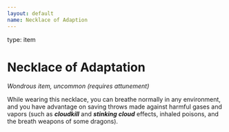 ```yaml
---
layout: default
name: Necklace of Adaption
---
```

type: item

# Necklace of Adaptation 
_Wondrous item, uncommon (requires attunement)_ 

While wearing this necklace, you can breathe normally in any environment, and you have advantage on saving throws made against harmful gases and vapors (such as **_cloudkill_** and **_stinking cloud_** effects, inhaled poisons, and the breath weapons of some dragons). 